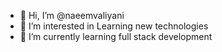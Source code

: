 - 👋 Hi, I’m @naeemvaliyani
- 👀 I’m interested in Learning new technologies
- 🌱 I’m currently learning full stack development

<!---
naeemvaliyani/naeemvaliyani is a ✨ special ✨ repository because its `README.md` (this file) appears on your GitHub profile.
You can click the Preview link to take a look at your changes.
--->
